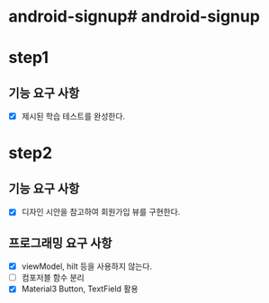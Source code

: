 # android-signup# android-signup

# step1 

## 기능 요구 사항
- [x] 제시된 학습 테스트를 완성한다.

# step2

## 기능 요구 사항
- [x] 디자인 시안을 참고하여 회원가입 뷰를 구현한다.

## 프로그래밍 요구 사항
- [x] viewModel, hilt 등을 사용하지 않는다.
- [ ] 컴포저블 함수 분리
- [x] Material3 Button, TextField 활용